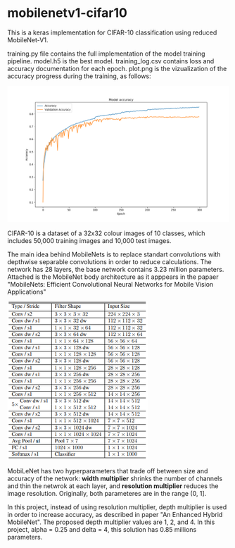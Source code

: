 # mobilenetv1-cifar10

This is a keras implementation for CIFAR-10 classification using reduced MobileNet-V1.

training.py file contains the full implementation of the model training pipeline.
model.h5 is the best model.
training_log.csv contains loss and accuracy documentation for each epoch.
plot.png is the vizualization of the accuracy progress during the training, as follows:

![plot](/plot.png)

CIFAR-10 is a dataset of a 32x32 colour images of 10 classes, which includes 50,000 training images and 10,000 test images.

The main idea behind MobileNets is to replace standart convolutions with depthwise separable convolutions in order to reduce calculations.
The network has 28 layers, the base network contains 3.23 million parameters. 
Attached is the MobileNet body architecture as it apppears in the papaer "MobileNets: Efficient Convolutional Neural Networks for Mobile Vision
Applications"

![arch](/architecture.png)


MobiLeNet has two hyperparameters that trade off between size and accuracy of the network:
**width multiplier** shrinks the number of channels and thin the netwrok at each layer, and
**resolution multiplier** reduces the image resolution. Originally, both parameteres are in the range (0, 1].

In this project, instead of using resolution multiplier, depth multiplier is used in order to increase accuracy, as described in paper "An Enhanced Hybrid MobileNet".
The proposed depth multiplier values are 1, 2, and 4. In this project, alpha = 0.25 and delta = 4, this solution has 0.85 millions parameters.

